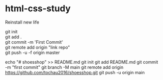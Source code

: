 # html-css-study
Reinstall new life

git init    
git add .    
git commit -m 'First Commit'    
git remote add origin "link repo"    
git push -u -f origin master 


echo "# shoesshop" >> README.md
git init
git add README.md
git commit -m "first commit"
git branch -M main
git remote add origin https://github.com/tochau2016/shoesshop.git
git push -u origin main
